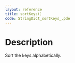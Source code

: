 ```yaml
---
layout: reference
title: sortKeys()
code: StringDict_sortKeys_.pde
---
```


# Description

Sort the keys alphabetically.

